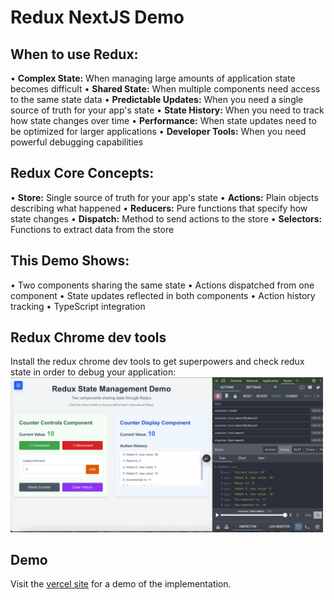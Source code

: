 # Redux NextJS Demo

## When to use Redux:

• **Complex State:** When managing large amounts of application state becomes difficult
• **Shared State:** When multiple components need access to the same state data
• **Predictable Updates:** When you need a single source of truth for your app's state
• **State History:** When you need to track how state changes over time
• **Performance:** When state updates need to be optimized for larger applications
• **Developer Tools:** When you need powerful debugging capabilities

## Redux Core Concepts:

• **Store:** Single source of truth for your app's state
• **Actions:** Plain objects describing what happened
• **Reducers:** Pure functions that specify how state changes
• **Dispatch:** Method to send actions to the store
• **Selectors:** Functions to extract data from the store

## This Demo Shows:

• Two components sharing the same state
• Actions dispatched from one component
• State updates reflected in both components
• Action history tracking
• TypeScript integration

## Redux Chrome dev tools
Install the redux chrome dev tools to get superpowers and check redux state in order to debug your application:
<img src="public/chrome-dev-tools.png" alt="Demo" width="500">

## Demo
Visit the [vercel site](https://redux-nextjs-demo.vercel.app/) for a demo of the implementation.